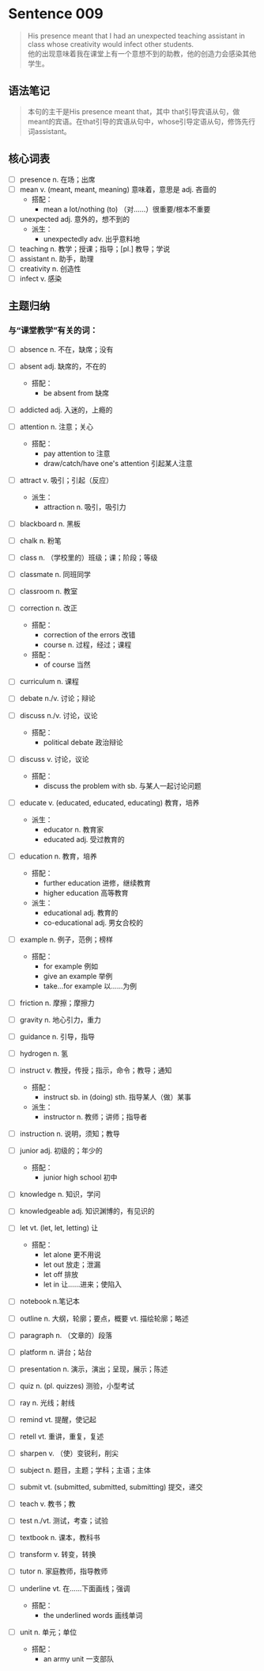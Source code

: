 # Sentence 009

> His presence meant that I had an unexpected teaching assistant in class whose creativity would infect other students.  
> 他的出现意味着我在课堂上有一个意想不到的助教，他的创造力会感染其他学生。

## 语法笔记
> 本句的主干是His presence meant that，其中 that引导宾语从句，做meant的宾语。在that引导的宾语从句中，whose引导定语从句，修饰先行词assistant。

## 核心词表

- [ ] presence n. 在场；出席
- [ ] mean v. (meant, meant, meaning) 意味着，意思是 adj. 吝啬的
  - 搭配：
    - mean a lot/nothing (to) （对……）很重要/根本不重要
- [ ] unexpected adj. 意外的，想不到的
  - 派生：
    - unexpectedly adv. 出乎意料地
- [ ] teaching n. 教学；授课；指导；[pl.] 教导；学说
- [ ] assistant n. 助手，助理
- [ ] creativity n. 创造性
- [ ] infect v. 感染

## 主题归纳

### 与“课堂教学”有关的词：

- [ ] absence n. 不在，缺席；没有
- [ ] absent adj. 缺席的，不在的
  - 搭配：
    - be absent from 缺席
- [ ] addicted adj. 入迷的，上瘾的
- [ ] attention n. 注意；关心
  - 搭配：
    - pay attention to 注意
    - draw/catch/have one's attention 引起某人注意
- [ ] attract v. 吸引；引起（反应）
  - 派生：
    - attraction n. 吸引，吸引力
- [ ] blackboard n. 黑板
- [ ] chalk n. 粉笔
- [ ] class n. （学校里的）班级；课；阶段；等级
- [ ] classmate n. 同班同学
- [ ] classroom n. 教室


- [ ] correction n. 改正
  - 搭配：
    - correction of the errors 改错
    - course n. 过程，经过；课程
  - 搭配：
    - of course 当然
- [ ] curriculum n. 课程
- [ ] debate n./v. 讨论；辩论
- [ ] discuss n./v. 讨论，议论
  - 搭配：
    - political debate 政治辩论
- [ ] discuss v. 讨论，议论
  - 搭配：
    - discuss the problem with sb. 与某人一起讨论问题
- [ ] educate v. (educated, educated, educating) 教育，培养
  - 派生：
    - educator n. 教育家
    - educated adj. 受过教育的
- [ ] education n. 教育，培养
  - 搭配：
    - further education 进修，继续教育
    - higher education 高等教育
  - 派生：
    - educational adj. 教育的
    - co-educational adj. 男女合校的
- [ ] example n. 例子，范例；榜样
  - 搭配：
    - for example 例如
    - give an example 举例
    - take…for example 以……为例
- [ ] friction n. 摩擦；摩擦力
- [ ] gravity n. 地心引力，重力
- [ ] guidance n. 引导，指导
- [ ] hydrogen n. 氢
- [ ] instruct v. 教授，传授；指示，命令；教导；通知
  - 搭配：
    - instruct sb. in (doing) sth. 指导某人（做）某事
  - 派生：
    - instructor n. 教师；讲师；指导者
- [ ] instruction n. 说明，须知；教导
- [ ] junior adj. 初级的；年少的
  - 搭配：
    - junior high school 初中
- [ ] knowledge n. 知识，学问
- [ ] knowledgeable adj. 知识渊博的，有见识的
- [ ] let vt. (let, let, letting) 让
  - 搭配：
    - let alone 更不用说
    - let out 放走；泄漏
    - let off 排放
    - let in 让……进来；使陷入
- [ ] notebook n.笔记本
- [ ] outline n. 大纲，轮廓；要点，概要 vt. 描绘轮廓；略述
- [ ] paragraph n. （文章的）段落
- [ ] platform n. 讲台；站台
- [ ] presentation n. 演示，演出；呈现，展示；陈述
- [ ] quiz n. (pl. quizzes) 测验，小型考试
- [ ] ray n. 光线；射线
- [ ] remind vt. 提醒，使记起
- [ ] retell vt. 重讲，重复，复述
- [ ] sharpen v. （使）变锐利，削尖
- [ ] subject n. 题目，主题；学科；主语；主体
- [ ] submit vt. (submitted, submitted, submitting) 提交，递交
- [ ] teach v. 教书；教
- [ ] test n./vt. 测试，考查；试验
- [ ] textbook n. 课本，教科书
- [ ] transform v. 转变，转换
- [ ] tutor n. 家庭教师，指导教师
- [ ] underline vt. 在……下面画线；强调
  - 搭配：
    - the underlined words 画线单词
- [ ] unit n. 单元；单位
  - 搭配：
    - an army unit 一支部队